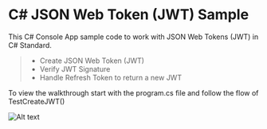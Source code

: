C# JSON Web Token (JWT) Sample
===================

This C# Console App sample code to work with JSON Web Tokens (JWT) in C# Standard. 

> - Create JSON Web Token (JWT)
> - Verify JWT Signature
> - Handle Refresh Token to return a new JWT

To view the walkthrough start with the program.cs file and follow the flow of TestCreateJWT()

![Alt text](http://blog.regencysoftware.com/image.axd?picture=/2016/JWT2.png "Optional title")
